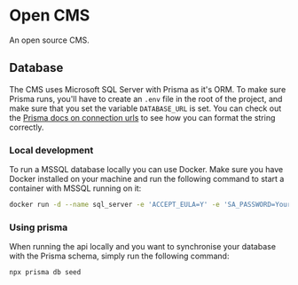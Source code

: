 # Open CMS
An open source CMS.

## Database
The CMS uses Microsoft SQL Server with Prisma as it's ORM. To make sure Prisma runs, you'll have to create an `.env` file in the root of the project, and make sure that you set the variable `DATABASE_URL` is set. You can check out the [Prisma docs on connection urls](https://www.prisma.io/docs/reference/database-reference/connection-urls) to see how you can format the string correctly.

### Local development
To run a MSSQL database locally you can use Docker. Make sure you have Docker installed on your machine and run the following command to start a container with MSSQL running on it:
```bash
docker run -d --name sql_server -e 'ACCEPT_EULA=Y' -e 'SA_PASSWORD=YourCompliacetdPassword123' -p 1433:1433 mcr.microsoft.com/azure-sql-edge:latest
```

### Using prisma
When running the api locally and you want to synchronise your database with the Prisma schema, simply run the following command:
```bash
npx prisma db seed
```
